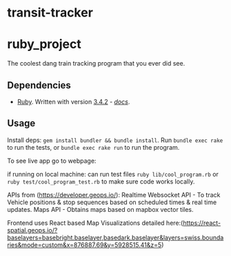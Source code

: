 # transit-tracker


# ruby_project

The coolest dang train tracking program that you ever did see.

## Dependencies

* [Ruby](https://www.ruby-lang.org/en/).  Written with version [3.4.2](https://www.ruby-lang.org/en/news/2025/02/14/ruby-3-4-2-released/) - *[docs](https://docs.ruby-lang.org/en/3.4/)*.

## Usage

Install deps: `gem install bundler && bundle install`.  Run `bundle exec rake` to run the tests, or `bundle exec rake run` to run the program.

To see live app go to webpage: 

if running on local machine: can run test files `ruby lib/cool_program.rb` or `ruby test/cool_program_test.rb` to make sure code works locally. 


APIs from (https://developer.geops.io/):
Realtime Websocket API - To track Vehicle positions & stop sequences based on scheduled times & real time updates.
Maps API - Obtains maps based on mapbox vector tiles.

Frontend uses React based Map Visualizations detailed here:(https://react-spatial.geops.io/?baselayers=basebright.baselayer,basedark.baselayer&layers=swiss.boundaries&mode=custom&x=876887.69&y=5928515.41&z=5)